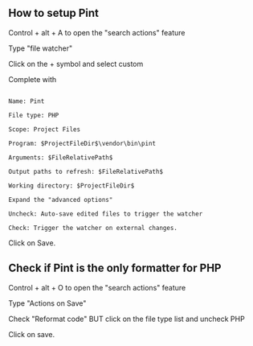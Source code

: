 ## How to setup Pint

Control + alt + A to open the "search actions" feature

Type "file watcher"

Click on the + symbol and select custom

Complete with

```

Name: Pint

File type: PHP

Scope: Project Files

Program: $ProjectFileDir$\vendor\bin\pint

Arguments: $FileRelativePath$

Output paths to refresh: $FileRelativePath$

Working directory: $ProjectFileDir$

Expand the "advanced options"

Uncheck: Auto-save edited files to trigger the watcher

Check: Trigger the watcher on external changes.

```

Click on Save.

## Check if Pint is the only formatter for PHP

Control + alt + O to open the "search actions" feature

Type "Actions on Save"

Check "Reformat code" BUT click on the file type list and uncheck PHP

Click on save.
